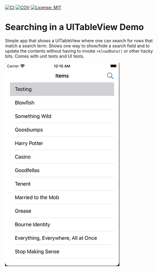 [![CI](https://github.com/bradhowes/swift-uitableview-searching/actions/workflows/CI.yml/badge.svg)](https://github.com/bradhowes/swift-uitableview-searching/actions/workflows/CI.yml)
[![COV](https://img.shields.io/endpoint?url=https://gist.githubusercontent.com/bradhowes/516275ba2dc5960da0d20b0db4f6a58c/raw/swift-uitableview-searching-coverage.json)](https://github.com/bradhowes/swift-uitableview-searching/blob/main/.github/workflows/CI.yml)
[![License: MIT](https://img.shields.io/badge/License-MIT-A31F34.svg)](https://opensource.org/licenses/MIT)

# Searching in a UITableView Demo

Simple app that shows a UITableView where one can search for rows that match a search term. Shows one way to show/hide
a search field and to update the contents without having to invoke `reloadData()` or other hacky bits. Comes with unit tests and UI tests.

![](Demo.gif)
